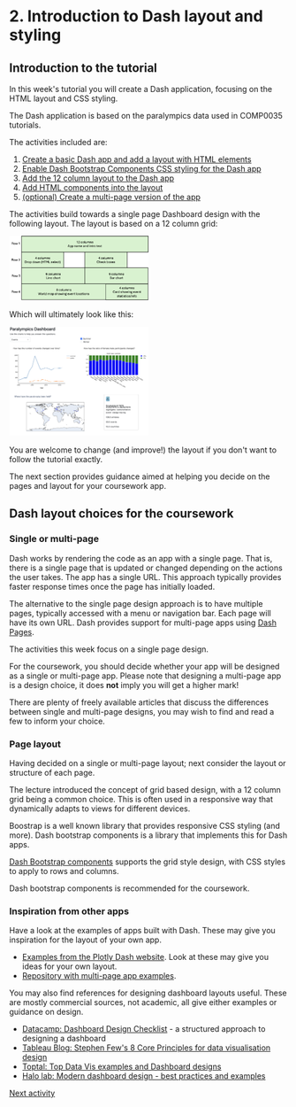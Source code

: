 # 2. Introduction to Dash layout and styling

## Introduction to the tutorial

In this week's tutorial you will create a Dash application, focusing on the HTML layout and CSS styling.

The Dash application is based on the paralympics data used in COMP0035 tutorials.

The activities included are:

1. [Create a basic Dash app and add a layout with HTML elements](1-3-dash-app-layout)
2. [Enable Dash Bootstrap Components CSS styling for the Dash app](1-4-add-bootstrap)
3. [Add the 12 column layout to the Dash app](1-5-12columnlayout)
4. [Add HTML components into the layout](1-6-add-html-components)
5. [(optional) Create a multi-page version of the app](1-7-multipage-app)

The activities build towards a single page Dashboard design with the following layout. The layout is based on a 12
column grid:

<img alt="12 column grid layout" src="../img/grid.png" style="width: 50%;">

Which will ultimately look like this:

<img alt="Paralympics app screenshot" src="../img/paralympics-final.png" style="width: 50%;">

You are welcome to change (and improve!) the layout if you don't want to follow the tutorial exactly.

The next section provides guidance aimed at helping you decide on the pages and layout for your coursework app.

## Dash layout choices for the coursework

### Single or multi-page

Dash works by rendering the code as an app with a single page. That is, there is a single page that is updated or
changed depending on the actions the user takes. The app has a single URL. This approach typically provides faster
response times once the page has initially loaded.

The alternative to the single page design approach is to have multiple pages, typically accessed with a menu or
navigation bar. Each page will have its own URL. Dash provides support for multi-page apps
using [Dash Pages](https://dash.plotly.com/urls).

The activities this week focus on a single page design.

For the coursework, you should decide whether your app will be designed as a single or multi-page app. Please note
that designing a multi-page app is a design choice, it does **not** imply you will get a higher mark!

There are plenty of freely available articles that discuss the differences between single and multi-page designs, you
may wish to find and read a few to inform your choice.

### Page layout

Having decided on a single or multi-page layout; next consider the layout or structure of each page.

The lecture introduced the concept of grid based design, with a 12 column grid being a common choice. This is often used
in a responsive way that dynamically adapts to views for different devices.

Boostrap is a well known library that provides responsive CSS styling (and more). Dash bootstrap components is a library
that implements this for Dash apps.

[Dash Bootstrap components](https://dash-bootstrap-components.opensource.faculty.ai/docs/components/layout/) supports
the grid style design, with CSS styles to apply to rows and columns.

Dash bootstrap components is recommended for the coursework.

### Inspiration from other apps

Have a look at the examples of apps built with Dash. These may give you inspiration for the layout of your own app.

- [Examples from the Plotly Dash website](https://plotly.com/examples/dashboards/).
  Look at these may give you ideas for your own layout.
- [Repository with multi-page app examples](https://github.com/AnnMarieW/dash-multi-page-app-demos).

You may also find references for designing dashboard layouts useful. These are mostly commercial sources, not academic,
all give either examples or guidance on design.

- [Datacamp: Dashboard Design Checklist](https://www.datacamp.com/blog/infographic-dashboard-design-checklist?utm_source=google&utm_medium=paid_search&utm_campaignid=19589720821&utm_adgroupid=152984011174&utm_device=c&utm_keyword=&utm_matchtype=&utm_network=g&utm_adpostion=&utm_creative=719914245823&utm_targetid=dsa-2222697810718&utm_loc_interest_ms=&utm_loc_physical_ms=1006997&utm_content=DSA~blog~Data-Literacy&utm_campaign=230119_1-sea~dsa~tofu_2-b2c_3-row-p1_4-prc_5-na_6-na_7-le_8-pdsh-go_9-nb-e_10-na_11-na-fawnov24&gad_source=1&gbraid=0AAAAADQ9WsEUf8WvJuE98PZavHqYyYnCA&gclid=Cj0KCQiAire5BhCNARIsAM53K1h5oZxeCXHF8a1nM5IaIoSiu1uxCA68xk10Ed03IeykV_jz-X75hxcaAjxJEALw_wcB) -
  a structured approach to designing a dashboard
- [Tableau Blog: Stephen Few's 8 Core Principles for data visualisation design](https://www.tableau.com/blog/stephen-few-data-visualization)
- [Toptal: Top Data Vis examples and Dashboard designs](https://www.toptal.com/designers/dashboard-design/top-data-visualization-dashboard-examples)
- [Halo lab: Modern dashboard design - best practices and examples](https://www.halo-lab.com/blog/dashboard-design-examples)

[Next activity](1-3-dash-app-layout)